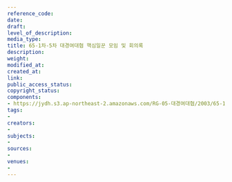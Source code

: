 ```yaml
---
reference_code: 
date: 
draft: 
level_of_description: 
media_type: 
title: 65-1차-5차 대경여대협 핵심일꾼 모임 및 회의록
description: 
weight: 
modified_at: 
created_at: 
link: 
public_access_status: 
copyright_status: 
components:
- https://jydh.s3.ap-northeast-2.amazonaws.com/RG-05-대경여대협/2003/65-1차-5차+대경여대협+핵심일꾼+모임+및+회의록.pdf
tags:
- 
creators:
- 
subjects:
- 
sources:
- 
venues:
- 
---
```

